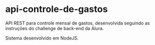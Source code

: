 # api-controle-de-gastos
API REST para controle mensal de gastos, desenvolvida seguindo as instruções do challenge de back-end da Alura.

Sistema desenvolvido em NodeJS.
